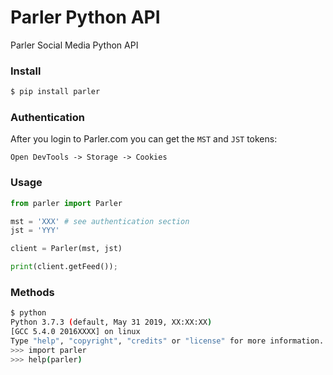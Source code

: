 # Parler Python API
Parler Social Media Python API

### Install
```sh
$ pip install parler
```

### Authentication
After you login to Parler.com you can get the `MST` and `JST` tokens:

`Open DevTools -> Storage -> Cookies`

### Usage
```python
from parler import Parler

mst = 'XXX' # see authentication section
jst = 'YYY'

client = Parler(mst, jst)

print(client.getFeed());
```

### Methods
```sh
$ python
Python 3.7.3 (default, May 31 2019, XX:XX:XX)
[GCC 5.4.0 2016XXXX] on linux
Type "help", "copyright", "credits" or "license" for more information.
>>> import parler
>>> help(parler)
```
